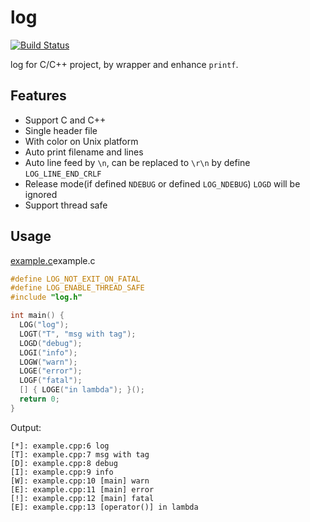 # log

[![Build Status](https://github.com/shuai132/LOG/workflows/build/badge.svg)](https://github.com/shuai132/LOG/actions?workflow=build)

log for C/C++ project, by wrapper and enhance `printf`.

## Features

* Support C and C++
* Single header file
* With color on Unix platform
* Auto print filename and lines
* Auto line feed by `\n`, can be replaced to `\r\n` by define `LOG_LINE_END_CRLF`
* Release mode(if defined `NDEBUG` or defined `LOG_NDEBUG`) `LOGD` will be ignored
* Support thread safe

## Usage

[example.c](example.cpp)example.c

```c
#define LOG_NOT_EXIT_ON_FATAL
#define LOG_ENABLE_THREAD_SAFE
#include "log.h"

int main() {
  LOG("log");
  LOGT("T", "msg with tag");
  LOGD("debug");
  LOGI("info");
  LOGW("warn");
  LOGE("error");
  LOGF("fatal");
  [] { LOGE("in lambda"); }();
  return 0;
}
```

Output:

```text
[*]: example.cpp:6 log
[T]: example.cpp:7 msg with tag
[D]: example.cpp:8 debug
[I]: example.cpp:9 info
[W]: example.cpp:10 [main] warn
[E]: example.cpp:11 [main] error
[!]: example.cpp:12 [main] fatal
[E]: example.cpp:13 [operator()] in lambda
```
